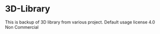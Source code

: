 # 3D-Library
This is backup of 3D library from various project. Default usage license 4.0 Non Commercial
